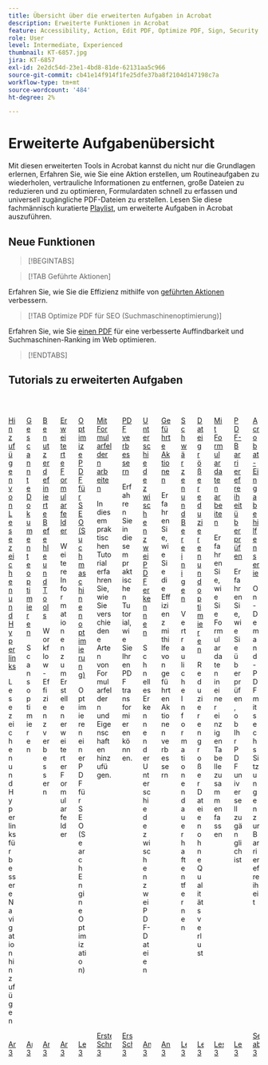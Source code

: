 ```yaml
---
title: Übersicht über die erweiterten Aufgaben in Acrobat
description: Erweiterte Funktionen in Acrobat
feature: Accessibility, Action, Edit PDF, Optimize PDF, Sign, Security
role: User
level: Intermediate, Experienced
thumbnail: KT-6857.jpg
jira: KT-6857
exl-id: 2e2dc54d-23e1-4bd8-81de-62131aa5c966
source-git-commit: cb41e14f914f1fe25dfe37ba8f2104d147198c7a
workflow-type: tm+mt
source-wordcount: '484'
ht-degree: 2%

---
```


# Erweiterte Aufgabenübersicht

Mit diesen erweiterten Tools in Acrobat kannst du nicht nur die Grundlagen erlernen, Erfahren Sie, wie Sie eine Aktion erstellen, um Routineaufgaben zu wiederholen, vertrauliche Informationen zu entfernen, große Dateien zu reduzieren und zu optimieren, Formulardaten schnell zu erfassen und universell zugängliche PDF-Dateien zu erstellen. Lesen Sie diese fachmännisch kuratierte [Playlist](https://experienceleague.adobe.com/de/playlists/acrobat-peform-advanced-tasks), um erweiterte Aufgaben in Acrobat auszuführen.

## Neue Funktionen

>[!BEGINTABS]

>[!TAB Geführte Aktionen]

Erfahren Sie, wie Sie die Effizienz mithilfe von [geführten Aktionen](action.md) verbessern.

>[!TAB Optimize PDF für SEO (Suchmaschinenoptimierung)]

Erfahren Sie, wie Sie [einen PDF](optimizeseo.md) für eine verbesserte Auffindbarkeit und Suchmaschinen-Ranking im Web optimieren.

>[!ENDTABS]

## Tutorials zu erweiterten Aufgaben

<!-- START CARDS HTML - DO NOT MODIFY BY HAND -->
<div class="columns">
    <div class="column is-half-tablet is-half-desktop is-one-third-widescreen" aria-label="Adding bookmarks and hyperlinks">
        <div class="card" style="height: 100%; display: flex; flex-direction: column; height: 100%;">
            <div class="card-image">
                <figure class="image x-is-16by9">
                    <a href="https://experienceleague.adobe.com/de/docs/document-cloud-learn/acrobat-learning/advanced-tasks/bookmarks" title="Hinzufügen von Lesezeichen und Hyperlinks" target="_self" rel="referrer">
                        <img class="is-bordered-r-small" src="https://experienceleague.adobe.com/de/docs/document-cloud-learn/acrobat-learning/advanced-tasks/media_1928ec63dca97739c8ecf40eefc7e0deee02ea7ae.png?width=400&format=webply&optimize=medium" alt="Hinzufügen von Lesezeichen und Hyperlinks"
                             style="width: 100%; aspect-ratio: 16 / 9; object-fit: cover; overflow: hidden; display: block; margin: auto;">
                    </a>
                </figure>
            </div>
            <div class="card-content is-padded-small" style="display: flex; flex-direction: column; flex-grow: 1; justify-content: space-between;">
                <div class="top-card-content">
                    <p class="headline is-size-6 has-text-weight-bold">
                        <a href="https://experienceleague.adobe.com/de/docs/document-cloud-learn/acrobat-learning/advanced-tasks/bookmarks" target="_self" rel="referrer" title="Hinzufügen von Lesezeichen und Hyperlinks">Hinzufügen von Lesezeichen und Hyperlinks</a>
                    </p>
                    <p class="is-size-6">Lesezeichen und Hyperlinks für bessere Navigation hinzufügen</p>
                </div>
                <a href="https://experienceleague.adobe.com/de/docs/document-cloud-learn/acrobat-learning/advanced-tasks/bookmarks" target="_self" rel="referrer" class="spectrum-Button spectrum-Button--outline spectrum-Button--primary spectrum-Button--sizeM" style="align-self: flex-start; margin-top: 1rem;">
                    <span class="spectrum-Button-label has-no-wrap has-text-weight-bold">Ansehen</span>
                3</a>
            </div>
        </div>
    </div>
    <div class="column is-half-tablet is-half-desktop is-one-third-widescreen" aria-label="Optimize scanned documents">
        <div class="card" style="height: 100%; display: flex; flex-direction: column; height: 100%;">
            <div class="card-image">
                <figure class="image x-is-16by9">
                    <a href="https://experienceleague.adobe.com/de/docs/document-cloud-learn/acrobat-learning/advanced-tasks/optimizescan" title="Gescannte Dokumente optimieren" target="_self" rel="referrer">
                        <img class="is-bordered-r-small" src="https://experienceleague.adobe.com/de/docs/document-cloud-learn/acrobat-learning/advanced-tasks/media_1245100f385dbc2312f856ae1c9cc0e634142a564.png?width=400&format=webply&optimize=medium" alt="Gescannte Dokumente optimieren"
                             style="width: 100%; aspect-ratio: 16 / 9; object-fit: cover; overflow: hidden; display: block; margin: auto;">
                    </a>
                </figure>
            </div>
            <div class="card-content is-padded-small" style="display: flex; flex-direction: column; flex-grow: 1; justify-content: space-between;">
                <div class="top-card-content">
                    <p class="headline is-size-6 has-text-weight-bold">
                        <a href="https://experienceleague.adobe.com/de/docs/document-cloud-learn/acrobat-learning/advanced-tasks/optimizescan" target="_self" rel="referrer" title="Gescannte Dokumente optimieren">Gescannte Dokumente optimieren</a>
                    </p>
                    <p class="is-size-6">Scans optimieren</p>
                </div>
                <a href="https://experienceleague.adobe.com/de/docs/document-cloud-learn/acrobat-learning/advanced-tasks/optimizescan" target="_self" rel="referrer" class="spectrum-Button spectrum-Button--outline spectrum-Button--primary spectrum-Button--sizeM" style="align-self: flex-start; margin-top: 1rem;">
                    <span class="spectrum-Button-label has-no-wrap has-text-weight-bold">Ansehen</span>
                3</a>
            </div>
        </div>
    </div>
    <div class="column is-half-tablet is-half-desktop is-one-third-widescreen" aria-label="Custom Commands and Tools">
        <div class="card" style="height: 100%; display: flex; flex-direction: column; height: 100%;">
            <div class="card-image">
                <figure class="image x-is-16by9">
                    <a href="https://experienceleague.adobe.com/de/docs/document-cloud-learn/acrobat-learning/advanced-tasks/custom" title="Benutzerdefinierte Befehle und Werkzeuge" target="_self" rel="referrer">
                        <img class="is-bordered-r-small" src="https://experienceleague.adobe.com/de/docs/document-cloud-learn/acrobat-learning/advanced-tasks/media_1b02719f4c711973890d4dbf3c3c570d9516a5ea5.png?width=400&format=webply&optimize=medium" alt="Benutzerdefinierte Befehle und Werkzeuge"
                             style="width: 100%; aspect-ratio: 16 / 9; object-fit: cover; overflow: hidden; display: block; margin: auto;">
                    </a>
                </figure>
            </div>
            <div class="card-content is-padded-small" style="display: flex; flex-direction: column; flex-grow: 1; justify-content: space-between;">
                <div class="top-card-content">
                    <p class="headline is-size-6 has-text-weight-bold">
                        <a href="https://experienceleague.adobe.com/de/docs/document-cloud-learn/acrobat-learning/advanced-tasks/custom" target="_self" rel="referrer" title="Benutzerdefinierte Befehle und Werkzeuge">Benutzerdefinierte Befehle und Tools</a>
                    </p>
                    <p class="is-size-6">Workflow-Effizienz verbessern</p>
                </div>
                <a href="https://experienceleague.adobe.com/de/docs/document-cloud-learn/acrobat-learning/advanced-tasks/custom" target="_self" rel="referrer" class="spectrum-Button spectrum-Button--outline spectrum-Button--primary spectrum-Button--sizeM" style="align-self: flex-start; margin-top: 1rem;">
                    <span class="spectrum-Button-label has-no-wrap has-text-weight-bold">Ansehen</span>
                3</a>
            </div>
        </div>
    </div>
    <div class="column is-half-tablet is-half-desktop is-one-third-widescreen" aria-label="Advanced form fields">
        <div class="card" style="height: 100%; display: flex; flex-direction: column; height: 100%;">
            <div class="card-image">
                <figure class="image x-is-16by9">
                    <a href="https://experienceleague.adobe.com/de/docs/document-cloud-learn/acrobat-learning/advanced-tasks/advancedforms" title="Erweiterte Formularfelder" target="_self" rel="referrer">
                        <img class="is-bordered-r-small" src="https://experienceleague.adobe.com/de/docs/document-cloud-learn/acrobat-learning/advanced-tasks/media_1b7b362d858e1c0e49ad30ac8e9e9ae597fadb814.png?width=400&format=webply&optimize=medium" alt="Erweiterte Formularfelder"
                             style="width: 100%; aspect-ratio: 16 / 9; object-fit: cover; overflow: hidden; display: block; margin: auto;">
                    </a>
                </figure>
            </div>
            <div class="card-content is-padded-small" style="display: flex; flex-direction: column; flex-grow: 1; justify-content: space-between;">
                <div class="top-card-content">
                    <p class="headline is-size-6 has-text-weight-bold">
                        <a href="https://experienceleague.adobe.com/de/docs/document-cloud-learn/acrobat-learning/advanced-tasks/advancedforms" target="_self" rel="referrer" title="Erweiterte Formularfelder">Erweiterte Formularfelder</a>
                    </p>
                    <p class="is-size-6">Weitere Informationen zum Erstellen erweiterter Formularfelder</p>
                </div>
                <a href="https://experienceleague.adobe.com/de/docs/document-cloud-learn/acrobat-learning/advanced-tasks/advancedforms" target="_self" rel="referrer" class="spectrum-Button spectrum-Button--outline spectrum-Button--primary spectrum-Button--sizeM" style="align-self: flex-start; margin-top: 1rem;">
                    <span class="spectrum-Button-label has-no-wrap has-text-weight-bold">Ansehen</span>
                3</a>
            </div>
        </div>
    </div>
    <div class="column is-half-tablet is-half-desktop is-one-third-widescreen" aria-label="Optimize PDFs for SEO (Search Engine Optimization)">
        <div class="card" style="height: 100%; display: flex; flex-direction: column; height: 100%;">
            <div class="card-image">
                <figure class="image x-is-16by9">
                    <a href="https://experienceleague.adobe.com/de/docs/document-cloud-learn/acrobat-learning/advanced-tasks/optimizeseo" title="Optimize PDF für SEO (Search Engine Optimization)" target="_self" rel="referrer">
                        <img class="is-bordered-r-small" src="https://experienceleague.adobe.com/de/docs/document-cloud-learn/acrobat-learning/advanced-tasks/media_1e2e2daf28ca93e57955df2a9a10a3694829529b1.png?width=400&format=webply&optimize=medium" alt="Optimize PDF für SEO (Search Engine Optimization)"
                             style="width: 100%; aspect-ratio: 16 / 9; object-fit: cover; overflow: hidden; display: block; margin: auto;">
                    </a>
                </figure>
            </div>
            <div class="card-content is-padded-small" style="display: flex; flex-direction: column; flex-grow: 1; justify-content: space-between;">
                <div class="top-card-content">
                    <p class="headline is-size-6 has-text-weight-bold">
                        <a href="https://experienceleague.adobe.com/de/docs/document-cloud-learn/acrobat-learning/advanced-tasks/optimizeseo" target="_self" rel="referrer" title="Optimize PDF für SEO (Search Engine Optimization)">Optimize PDF für SEO (Suchmaschinenoptimierung)</a>
                    </p>
                    <p class="is-size-6">Optimieren einer PDF für SEO (Search Engine Optimization)</p>
                </div>
                <a href="https://experienceleague.adobe.com/de/docs/document-cloud-learn/acrobat-learning/advanced-tasks/optimizeseo" target="_self" rel="referrer" class="spectrum-Button spectrum-Button--outline spectrum-Button--primary spectrum-Button--sizeM" style="align-self: flex-start; margin-top: 1rem;">
                    <span class="spectrum-Button-label has-no-wrap has-text-weight-bold">Lesen</span>
                3</a>
            </div>
        </div>
    </div>
    <div class="column is-half-tablet is-half-desktop is-one-third-widescreen" aria-label="Work with form fields">
        <div class="card" style="height: 100%; display: flex; flex-direction: column; height: 100%;">
            <div class="card-image">
                <figure class="image x-is-16by9">
                    <a href="https://experienceleague.adobe.com/de/docs/document-cloud-learn/acrobat-learning/advanced-tasks/workforms" title="Arbeiten mit Formularfeldern" target="_self" rel="referrer">
                        <img class="is-bordered-r-small" src="https://experienceleague.adobe.com/de/docs/document-cloud-learn/acrobat-learning/advanced-tasks/media_10ea5d7b55e05f5705621c6f8f904019a395a15f2.png?width=400&format=webply&optimize=medium" alt="Arbeiten mit Formularfeldern"
                             style="width: 100%; aspect-ratio: 16 / 9; object-fit: cover; overflow: hidden; display: block; margin: auto;">
                    </a>
                </figure>
            </div>
            <div class="card-content is-padded-small" style="display: flex; flex-direction: column; flex-grow: 1; justify-content: space-between;">
                <div class="top-card-content">
                    <p class="headline is-size-6 has-text-weight-bold">
                        <a href="https://experienceleague.adobe.com/de/docs/document-cloud-learn/acrobat-learning/advanced-tasks/workforms" target="_self" rel="referrer" title="Arbeiten mit Formularfeldern">Mit Formularfeldern arbeiten</a>
                    </p>
                    <p class="is-size-6">In diesem praktischen Tutorial erfahren Sie, wie Sie verschiedene Arten von Formularfeldern und Eigenschaften hinzufügen.</p>
                </div>
                <a href="https://experienceleague.adobe.com/de/docs/document-cloud-learn/acrobat-learning/advanced-tasks/workforms" target="_self" rel="referrer" class="spectrum-Button spectrum-Button--outline spectrum-Button--primary spectrum-Button--sizeM" style="align-self: flex-start; margin-top: 1rem;">
                    <span class="spectrum-Button-label has-no-wrap has-text-weight-bold">Erste Schritte</span>
                3</a>
            </div>
        </div>
    </div>
    <div class="column is-half-tablet is-half-desktop is-one-third-widescreen" aria-label="Enhance your PDF">
        <div class="card" style="height: 100%; display: flex; flex-direction: column; height: 100%;">
            <div class="card-image">
                <figure class="image x-is-16by9">
                    <a href="https://experienceleague.adobe.com/de/docs/document-cloud-learn/acrobat-learning/advanced-tasks/enhance" title="PDF verbessern" target="_self" rel="referrer">
                        <img class="is-bordered-r-small" src="https://experienceleague.adobe.com/de/docs/document-cloud-learn/acrobat-learning/advanced-tasks/media_10d82b44057d27bab73c31ffeff18dc125bce92ef.png?width=400&format=webply&optimize=medium" alt="PDF verbessern"
                             style="width: 100%; aspect-ratio: 16 / 9; object-fit: cover; overflow: hidden; display: block; margin: auto;">
                    </a>
                </figure>
            </div>
            <div class="card-content is-padded-small" style="display: flex; flex-direction: column; flex-grow: 1; justify-content: space-between;">
                <div class="top-card-content">
                    <p class="headline is-size-6 has-text-weight-bold">
                        <a href="https://experienceleague.adobe.com/de/docs/document-cloud-learn/acrobat-learning/advanced-tasks/enhance" target="_self" rel="referrer" title="PDF verbessern">PDF verbessern</a>
                    </p>
                    <p class="is-size-6">Erfahren Sie in diesem praktischen Tutorial, wie Sie Ihren PDF transformieren können.</p>
                </div>
                <a href="https://experienceleague.adobe.com/de/docs/document-cloud-learn/acrobat-learning/advanced-tasks/enhance" target="_self" rel="referrer" class="spectrum-Button spectrum-Button--outline spectrum-Button--primary spectrum-Button--sizeM" style="align-self: flex-start; margin-top: 1rem;">
                    <span class="spectrum-Button-label has-no-wrap has-text-weight-bold">Erste Schritte</span>
                3</a>
            </div>
        </div>
    </div>
    <div class="column is-half-tablet is-half-desktop is-one-third-widescreen" aria-label="Detect differences between two PDFs">
        <div class="card" style="height: 100%; display: flex; flex-direction: column; height: 100%;">
            <div class="card-image">
                <figure class="image x-is-16by9">
                    <a href="https://experienceleague.adobe.com/de/docs/document-cloud-learn/acrobat-learning/advanced-tasks/compare" title="Unterschiede zwischen zwei PDF erkennen" target="_self" rel="referrer">
                        <img class="is-bordered-r-small" src="https://experienceleague.adobe.com/de/docs/document-cloud-learn/acrobat-learning/advanced-tasks/media_1ec5b0b1409d4cb597a9e7667e2a1d101ee664cdb.png?width=400&format=webply&optimize=medium" alt="Unterschiede zwischen zwei PDF erkennen"
                             style="width: 100%; aspect-ratio: 16 / 9; object-fit: cover; overflow: hidden; display: block; margin: auto;">
                    </a>
                </figure>
            </div>
            <div class="card-content is-padded-small" style="display: flex; flex-direction: column; flex-grow: 1; justify-content: space-between;">
                <div class="top-card-content">
                    <p class="headline is-size-6 has-text-weight-bold">
                        <a href="https://experienceleague.adobe.com/de/docs/document-cloud-learn/acrobat-learning/advanced-tasks/compare" target="_self" rel="referrer" title="Unterschiede zwischen zwei PDF erkennen">Unterschiede zwischen zwei PDF erkennen</a>
                    </p>
                    <p class="is-size-6">Schnelles Erkennen der Unterschiede zwischen zwei PDF-Dateien</p>
                </div>
                <a href="https://experienceleague.adobe.com/de/docs/document-cloud-learn/acrobat-learning/advanced-tasks/compare" target="_self" rel="referrer" class="spectrum-Button spectrum-Button--outline spectrum-Button--primary spectrum-Button--sizeM" style="align-self: flex-start; margin-top: 1rem;">
                    <span class="spectrum-Button-label has-no-wrap has-text-weight-bold">Ansehen</span>
                3</a>
            </div>
        </div>
    </div>
    <div class="column is-half-tablet is-half-desktop is-one-third-widescreen" aria-label="Guided actions">
        <div class="card" style="height: 100%; display: flex; flex-direction: column; height: 100%;">
            <div class="card-image">
                <figure class="image x-is-16by9">
                    <a href="https://experienceleague.adobe.com/de/docs/document-cloud-learn/acrobat-learning/advanced-tasks/action" title="Geführte Aktionen" target="_self" rel="referrer">
                        <img class="is-bordered-r-small" src="https://experienceleague.adobe.com/de/docs/document-cloud-learn/acrobat-learning/advanced-tasks/media_1e58586ea8525eaea6c7ae1b57bc2e8a325b58990.png?width=400&format=webply&optimize=medium" alt="Geführte Aktionen"
                             style="width: 100%; aspect-ratio: 16 / 9; object-fit: cover; overflow: hidden; display: block; margin: auto;">
                    </a>
                </figure>
            </div>
            <div class="card-content is-padded-small" style="display: flex; flex-direction: column; flex-grow: 1; justify-content: space-between;">
                <div class="top-card-content">
                    <p class="headline is-size-6 has-text-weight-bold">
                        <a href="https://experienceleague.adobe.com/de/docs/document-cloud-learn/acrobat-learning/advanced-tasks/action" target="_self" rel="referrer" title="Geführte Aktionen">Geführte Aktionen</a>
                    </p>
                    <p class="is-size-6">Erfahren Sie, wie Sie die Effizienz mithilfe von geführten Aktionen verbessern</p>
                </div>
                <a href="https://experienceleague.adobe.com/de/docs/document-cloud-learn/acrobat-learning/advanced-tasks/action" target="_self" rel="referrer" class="spectrum-Button spectrum-Button--outline spectrum-Button--primary spectrum-Button--sizeM" style="align-self: flex-start; margin-top: 1rem;">
                    <span class="spectrum-Button-label has-no-wrap has-text-weight-bold">Ansehen</span>
                3</a>
            </div>
        </div>
    </div>
    <div class="column is-half-tablet is-half-desktop is-one-third-widescreen" aria-label="Redact & Sanitize">
        <div class="card" style="height: 100%; display: flex; flex-direction: column; height: 100%;">
            <div class="card-image">
                <figure class="image x-is-16by9">
                    <a href="https://experienceleague.adobe.com/de/docs/document-cloud-learn/acrobat-learning/advanced-tasks/redact" title="Schwärzen und bereinigen" target="_self" rel="referrer">
                        <img class="is-bordered-r-small" src="https://experienceleague.adobe.com/de/docs/document-cloud-learn/acrobat-learning/advanced-tasks/media_1ff812f51dc5f60862fb9630e5f4fb1e82144442c.png?width=400&format=webply&optimize=medium" alt="Schwärzen und bereinigen"
                             style="width: 100%; aspect-ratio: 16 / 9; object-fit: cover; overflow: hidden; display: block; margin: auto;">
                    </a>
                </figure>
            </div>
            <div class="card-content is-padded-small" style="display: flex; flex-direction: column; flex-grow: 1; justify-content: space-between;">
                <div class="top-card-content">
                    <p class="headline is-size-6 has-text-weight-bold">
                        <a href="https://experienceleague.adobe.com/de/docs/document-cloud-learn/acrobat-learning/advanced-tasks/redact" target="_self" rel="referrer" title="Schwärzen und bereinigen">Schwärzen und Bereinigen</a>
                    </p>
                    <p class="is-size-6">Vertrauliche Informationen dauerhaft entfernen</p>
                </div>
                <a href="https://experienceleague.adobe.com/de/docs/document-cloud-learn/acrobat-learning/advanced-tasks/redact" target="_self" rel="referrer" class="spectrum-Button spectrum-Button--outline spectrum-Button--primary spectrum-Button--sizeM" style="align-self: flex-start; margin-top: 1rem;">
                    <span class="spectrum-Button-label has-no-wrap has-text-weight-bold">Lesen</span>
                3</a>
            </div>
        </div>
    </div>
    <div class="column is-half-tablet is-half-desktop is-one-third-widescreen" aria-label="Reduce file size & optimize">
        <div class="card" style="height: 100%; display: flex; flex-direction: column; height: 100%;">
            <div class="card-image">
                <figure class="image x-is-16by9">
                    <a href="https://experienceleague.adobe.com/de/docs/document-cloud-learn/acrobat-learning/advanced-tasks/reduce" title="Dateigröße reduzieren und optimieren." target="_self" rel="referrer">
                        <img class="is-bordered-r-small" src="https://experienceleague.adobe.com/de/docs/document-cloud-learn/acrobat-learning/advanced-tasks/media_169fb64a79f77cca99a86e42cf02d87861e2203cc.png?width=400&format=webply&optimize=medium" alt="Dateigröße reduzieren und optimieren."
                             style="width: 100%; aspect-ratio: 16 / 9; object-fit: cover; overflow: hidden; display: block; margin: auto;">
                    </a>
                </figure>
            </div>
            <div class="card-content is-padded-small" style="display: flex; flex-direction: column; flex-grow: 1; justify-content: space-between;">
                <div class="top-card-content">
                    <p class="headline is-size-6 has-text-weight-bold">
                        <a href="https://experienceleague.adobe.com/de/docs/document-cloud-learn/acrobat-learning/advanced-tasks/reduce" target="_self" rel="referrer" title="Dateigröße reduzieren und optimieren.">Dateigröße reduzieren und optimieren</a>
                    </p>
                    <p class="is-size-6">Reduzieren großer Dateien ohne Qualitätsverlust</p>
                </div>
                <a href="https://experienceleague.adobe.com/de/docs/document-cloud-learn/acrobat-learning/advanced-tasks/reduce" target="_self" rel="referrer" class="spectrum-Button spectrum-Button--outline spectrum-Button--primary spectrum-Button--sizeM" style="align-self: flex-start; margin-top: 1rem;">
                    <span class="spectrum-Button-label has-no-wrap has-text-weight-bold">Lesen</span>
                3</a>
            </div>
        </div>
    </div>
    <div class="column is-half-tablet is-half-desktop is-one-third-widescreen" aria-label="Work with form data">
        <div class="card" style="height: 100%; display: flex; flex-direction: column; height: 100%;">
            <div class="card-image">
                <figure class="image x-is-16by9">
                    <a href="https://experienceleague.adobe.com/de/docs/document-cloud-learn/acrobat-learning/advanced-tasks/formdata" title="Arbeiten mit Formulardaten" target="_self" rel="referrer">
                        <img class="is-bordered-r-small" src="https://experienceleague.adobe.com/de/docs/document-cloud-learn/acrobat-learning/advanced-tasks/media_17ef7a48cda1c31924ec94ce94acea80f1b2ea43a.png?width=400&format=webply&optimize=medium" alt="Arbeiten mit Formulardaten"
                             style="width: 100%; aspect-ratio: 16 / 9; object-fit: cover; overflow: hidden; display: block; margin: auto;">
                    </a>
                </figure>
            </div>
            <div class="card-content is-padded-small" style="display: flex; flex-direction: column; flex-grow: 1; justify-content: space-between;">
                <div class="top-card-content">
                    <p class="headline is-size-6 has-text-weight-bold">
                        <a href="https://experienceleague.adobe.com/de/docs/document-cloud-learn/acrobat-learning/advanced-tasks/formdata" target="_self" rel="referrer" title="Arbeiten mit Formulardaten">Mit Formulardaten arbeiten</a>
                    </p>
                    <p class="is-size-6">Erfahren Sie, wie Sie Formulardaten in einer einzigen Tabelle zusammenfassen</p>
                </div>
                <a href="https://experienceleague.adobe.com/de/docs/document-cloud-learn/acrobat-learning/advanced-tasks/formdata" target="_self" rel="referrer" class="spectrum-Button spectrum-Button--outline spectrum-Button--primary spectrum-Button--sizeM" style="align-self: flex-start; margin-top: 1rem;">
                    <span class="spectrum-Button-label has-no-wrap has-text-weight-bold">Lesen</span>
                3</a>
            </div>
        </div>
    </div>
    <div class="column is-half-tablet is-half-desktop is-one-third-widescreen" aria-label="Check PDF accessibility">
        <div class="card" style="height: 100%; display: flex; flex-direction: column; height: 100%;">
            <div class="card-image">
                <figure class="image x-is-16by9">
                    <a href="https://experienceleague.adobe.com/de/docs/document-cloud-learn/acrobat-learning/advanced-tasks/accessibility" title="Barrierefreiheit für PDF überprüfen" target="_self" rel="referrer">
                        <img class="is-bordered-r-small" src="https://experienceleague.adobe.com/de/docs/document-cloud-learn/acrobat-learning/advanced-tasks/media_17002463136c175d858d4aabc64c2261ca2f975d9.png?width=400&format=webply&optimize=medium" alt="Barrierefreiheit für PDF überprüfen"
                             style="width: 100%; aspect-ratio: 16 / 9; object-fit: cover; overflow: hidden; display: block; margin: auto;">
                    </a>
                </figure>
            </div>
            <div class="card-content is-padded-small" style="display: flex; flex-direction: column; flex-grow: 1; justify-content: space-between;">
                <div class="top-card-content">
                    <p class="headline is-size-6 has-text-weight-bold">
                        <a href="https://experienceleague.adobe.com/de/docs/document-cloud-learn/acrobat-learning/advanced-tasks/accessibility" target="_self" rel="referrer" title="Barrierefreiheit für PDF überprüfen">PDF-Barrierefreiheit überprüfen</a>
                    </p>
                    <p class="is-size-6">Erfahren Sie, wie Sie überprüfen, ob Ihr PDF universell zugänglich ist</p>
                </div>
                <a href="https://experienceleague.adobe.com/de/docs/document-cloud-learn/acrobat-learning/advanced-tasks/accessibility" target="_self" rel="referrer" class="spectrum-Button spectrum-Button--outline spectrum-Button--primary spectrum-Button--sizeM" style="align-self: flex-start; margin-top: 1rem;">
                    <span class="spectrum-Button-label has-no-wrap has-text-weight-bold">Lesen</span>
                3</a>
            </div>
        </div>
    </div>
    <div class="column is-half-tablet is-half-desktop is-one-third-widescreen" aria-label="Acrobat Accessibility series">
        <div class="card" style="height: 100%; display: flex; flex-direction: column; height: 100%;">
            <div class="card-image">
                <figure class="image x-is-16by9">
                    <a href="https://experienceleague.adobe.com/de/docs/document-cloud-learn/acrobat-learning/advanced-tasks/accessibility-series/accessibility-series" title="Acrobat Accessibility-Reihe" target="_self" rel="referrer">
                        <img class="is-bordered-r-small" src="https://experienceleague.adobe.com/de/docs/document-cloud-learn/acrobat-learning/advanced-tasks/media_14a125304463a4ba2686a3d38b44552d67d53d6e6.png?width=400&format=webply&optimize=medium" alt="Acrobat Accessibility-Reihe"
                             style="width: 100%; aspect-ratio: 16 / 9; object-fit: cover; overflow: hidden; display: block; margin: auto;">
                    </a>
                </figure>
            </div>
            <div class="card-content is-padded-small" style="display: flex; flex-direction: column; flex-grow: 1; justify-content: space-between;">
                <div class="top-card-content">
                    <p class="headline is-size-6 has-text-weight-bold">
                        <a href="https://experienceleague.adobe.com/de/docs/document-cloud-learn/acrobat-learning/advanced-tasks/accessibility-series/accessibility-series" target="_self" rel="referrer" title="Acrobat Accessibility-Reihe">Acrobat-Eingabehilfenserie</a>
                    </p>
                    <p class="is-size-6">On-Demand-PDF mit sechs Sitzungen zur Barrierefreiheit</p>
                </div>
                <a href="https://experienceleague.adobe.com/de/docs/document-cloud-learn/acrobat-learning/advanced-tasks/accessibility-series/accessibility-series" target="_self" rel="referrer" class="spectrum-Button spectrum-Button--outline spectrum-Button--primary spectrum-Button--sizeM" style="align-self: flex-start; margin-top: 1rem;">
                    <span class="spectrum-Button-label has-no-wrap has-text-weight-bold">Serie abspielen</span>
                3</a>
            </div>
        </div>
    </div>
</div>
<!-- END CARDS HTML - DO NOT MODIFY BY HAND -->